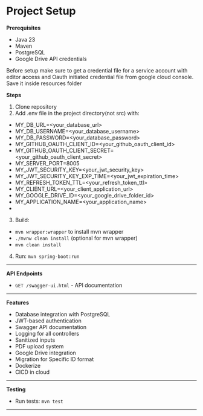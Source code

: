 # Project Setup

**Prerequisites**

- Java 23
- Maven
- PostgreSQL
- Google Drive API credentials

Before setup make sure to get a credential file for a service account with editor
access and Oauth initiated credential file from google cloud console.
Save it inside resources folder

**Steps**

1. Clone repository
2.  Add .env file in the project directory(not src) with:
- MY_DB_URL=<your_database_url>
- MY_DB_USERNAME=<your_database_username>
- MY_DB_PASSWORD=<your_database_password>
- MY_GITHUB_OAUTH_CLIENT_ID=<your_github_oauth_client_id>
- MY_GITHUB_OAUTH_CLIENT_SECRET=<your_github_oauth_client_secret>
- MY_SERVER_PORT=8005
- MY_JWT_SECURITY_KEY=<your_jwt_security_key>
- MY_JWT_SECURITY_KEY_EXP_TIME=<your_jwt_expiration_time>
- MY_REFRESH_TOKEN_TTL=<your_refresh_token_ttl>
- MY_CLIENT_URL=<your_client_application_url>
- MY_GOOGLE_DRIVE_ID=<your_google_drive_folder_id>
- MY_APPLICATION_NAME=<your_application_name>
- 
3. Build:
- `mvn wrapper:wrapper` to install mvn wrapper
- `./mvnw clean install` (optional for mvn wrapper)
- `mvn clean install`
4. Run: `mvn spring-boot:run`

---

**API Endpoints**

- `GET /swagger-ui.html` - API documentation

---

**Features**

- Database integration with PostgreSQL
- JWT-based authentication
- Swagger API documentation
- Logging for all controllers
- Sanitized inputs
- PDF upload system
- Google Drive integration
- Migration for Specific ID format
- Dockerize
- CICD in cloud

---

**Testing**

- Run tests: `mvn test`

---

